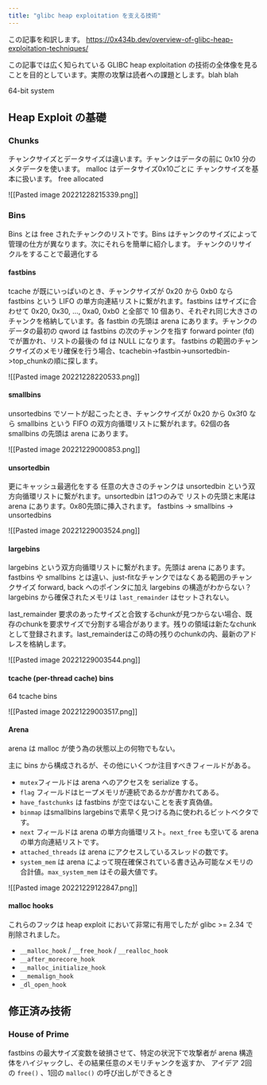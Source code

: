 ```yaml
---
title: "glibc heap exploitation を支える技術"
---
```


この記事を和訳します。
https://0x434b.dev/overview-of-glibc-heap-exploitation-techniques/

この記事では広く知られている GLIBC heap exploitation の技術の全体像を見ることを目的としています。実際の攻撃は読者への課題とします。blah blah

64-bit system

## Heap Exploit の基礎
### Chunks
チャンクサイズとデータサイズは違います。チャンクはデータの前に 0x10 分のメタデータを使います。
malloc はデータサイズ0x10ごとに
チャンクサイズを基本に扱います。
free allocated

![[Pasted image 20221228215339.png]]

### Bins
Bins とは free されたチャンクのリストです。Bins はチャンクのサイズによって管理の仕方が異なります。次にそれらを簡単に紹介します。
チャンクのリサイクルをすることで最適化する

#### fastbins
tcache が既にいっぱいのとき、チャンクサイズが 0x20 から 0xb0 なら fastbins という LIFO の単方向連結リストに繋がれます。fastbins はサイズに合わせて 0x20, 0x30, ..., 0xa0, 0xb0 と全部で 10 個あり、それぞれ同じ大きさのチャンクを格納しています。各 fastbin の先頭は arena にあります。チャンクのデータの最初の qword は fastbins の次のチャンクを指す forward pointer (fd) でが置かれ、リストの最後の fd は NULL になります。
fastbins の範囲のチャンクサイズのメモリ確保を行う場合、tcachebin->fastbin->unsortedbin->top_chunkの順に探します。

![[Pasted image 20221228220533.png]]

#### smallbins
unsortedbins でソートが起こったとき、チャンクサイズが 0x20 から 0x3f0 なら smallbins という FIFO の双方向循環リストに繋がれます。62個の各 smallbins の先頭は arena にあります。

![[Pasted image 20221229000853.png]]

#### unsortedbin
更にキャッシュ最適化をする
任意の大きさのチャンクは unsortedbin という双方向循環リストに繋がれます。unsortedbin は1つのみで
リストの先頭と末尾は arena にあります。0x80先頭に挿入されます。
fastbins -> smallbins -> unsortedbins

![[Pasted image 20221229003524.png]]

#### largebins
largebins という双方向循環リストに繋がれます。先頭は arena にあります。
fastbins や smallbins とは違い、just-fitなチャンクではなくある範囲のチャンクサイズ
forward, back へのポインタに加え
largebins の構造がわからない？
largebins から確保されたメモリは `last_remainder` はセットされない。

last_remainder
要求のあったサイズと合致するchunkが見つからない場合、既存のchunkを要求サイズで分割する場合があります。残りの領域は新たなchunkとして登録されます。last_remainderはこの時の残りのchunkの内、最新のアドレスを格納します。

![[Pasted image 20221229003544.png]]

#### tcache (per-thread cache) bins
64 tcache bins

![[Pasted image 20221229003517.png]]

#### Arena
arena は malloc が使う為の状態以上の何物でもない。

主に bins から構成されるが、その他にいくつか注目すべきフィールドがある。
- `mutex`フィールドは arena へのアクセスを serialize する。
- `flag` フィールドはヒープメモリが連続であるかが書かれてある。
- `have_fastchunks` は fastbins が空ではないことを表す真偽値。
- `binmap` はsmallbins largebinsで素早く見つける為に使われるビットベクタです。
- `next` フィールドは arena の単方向循環リスト。`next_free` も空いてる arena の単方向連結リストです。
- `attached_threads` は arena にアクセスしているスレッドの数です。
- `system_mem` は arena によって現在確保されている書き込み可能なメモリの合計値。`max_system_mem` はその最大値です。

![[Pasted image 20221229122847.png]]

#### malloc hooks
これらのフックは heap exploit において非常に有用でしたが glibc >= 2.34 で削除されました。

- `__malloc_hook` / `__free_hook` / `__realloc_hook`
- `__after_morecore_hook`
- `__malloc_initialize_hook`
- `__memalign_hook`
- `_dl_open_hook`

## 修正済み技術
### House of Prime
fastbins の最大サイズ変数を破損させて、特定の状況下で攻撃者が arena 構造体をハイジャックし、その結果任意のメモリチャンクを返すか、
アイデア
2回の `free()` 、1回の `malloc()` の呼び出しができるとき
